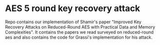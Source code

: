 # AES 5 round key recovery attack
Repo contains our implementation of Shamir's paper "Improved Key Recovery Attacks on Reduced-Round AES with Practical Data and
Memory Complexities". It contains the papers we read surveyed on reduced-round aes and also contains the code for Grassi's implementation for his attack. 
